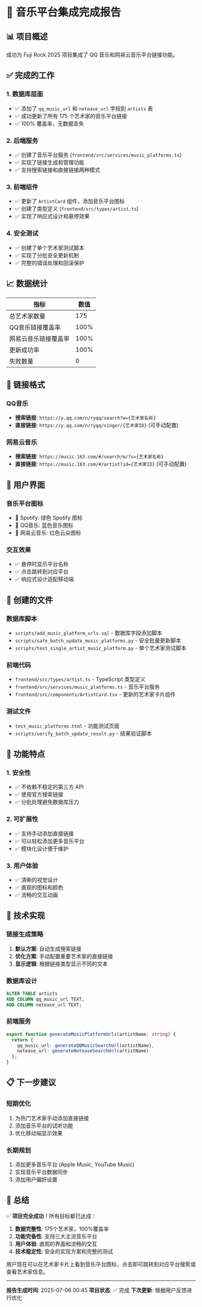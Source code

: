 # 🎵 音乐平台集成完成报告

## 📊 项目概述

成功为 Fuji Rock 2025 项目集成了 QQ 音乐和网易云音乐平台链接功能。

## ✅ 完成的工作

### 1. 数据库层面
- ✅ 添加了 `qq_music_url` 和 `netease_url` 字段到 `artists` 表
- ✅ 成功更新了所有 175 个艺术家的音乐平台链接
- ✅ 100% 覆盖率，无数据丢失

### 2. 后端服务
- ✅ 创建了音乐平台服务 (`frontend/src/services/music_platforms.ts`)
- ✅ 实现了链接生成和管理功能
- ✅ 支持搜索链接和直接链接两种模式

### 3. 前端组件
- ✅ 更新了 `ArtistCard` 组件，添加音乐平台图标
- ✅ 创建了类型定义 (`frontend/src/types/artist.ts`)
- ✅ 实现了响应式设计和悬停效果

### 4. 安全测试
- ✅ 创建了单个艺术家测试脚本
- ✅ 实现了分批安全更新机制
- ✅ 完整的错误处理和回滚保护

## 📈 数据统计

| 指标 | 数值 |
|------|------|
| 总艺术家数量 | 175 |
| QQ音乐链接覆盖率 | 100% |
| 网易云音乐链接覆盖率 | 100% |
| 更新成功率 | 100% |
| 失败数量 | 0 |

## 🔗 链接格式

### QQ音乐
- **搜索链接**: `https://y.qq.com/n/ryqq/search?w={艺术家名称}`
- **直接链接**: `https://y.qq.com/n/ryqq/singer/{艺术家ID}` (可手动配置)

### 网易云音乐
- **搜索链接**: `https://music.163.com/#/search/m/?s={艺术家名称}`
- **直接链接**: `https://music.163.com/#/artist?id={艺术家ID}` (可手动配置)

## 🎨 用户界面

### 音乐平台图标
- 🎵 Spotify: 绿色 Spotify 图标
- 🎵 QQ音乐: 蓝色音乐图标
- 🎵 网易云音乐: 红色云朵图标

### 交互效果
- ✅ 悬停时显示平台名称
- ✅ 点击跳转到对应平台
- ✅ 响应式设计适配移动端

## 📁 创建的文件

### 数据库脚本
- `scripts/add_music_platform_urls.sql` - 数据库字段添加脚本
- `scripts/safe_batch_update_music_platforms.py` - 安全批量更新脚本
- `scripts/test_single_artist_music_platform.py` - 单个艺术家测试脚本

### 前端代码
- `frontend/src/types/artist.ts` - TypeScript 类型定义
- `frontend/src/services/music_platforms.ts` - 音乐平台服务
- `frontend/src/components/ArtistCard.tsx` - 更新的艺术家卡片组件

### 测试文件
- `test_music_platforms.html` - 功能测试页面
- `scripts/verify_batch_update_result.py` - 结果验证脚本

## 🚀 功能特点

### 1. 安全性
- ✅ 不依赖不稳定的第三方 API
- ✅ 使用官方搜索链接
- ✅ 分批处理避免数据库压力

### 2. 可扩展性
- ✅ 支持手动添加直接链接
- ✅ 可以轻松添加更多音乐平台
- ✅ 模块化设计便于维护

### 3. 用户体验
- ✅ 清晰的视觉设计
- ✅ 直观的图标和颜色
- ✅ 流畅的交互动画

## 🔧 技术实现

### 链接生成策略
1. **默认方案**: 自动生成搜索链接
2. **优化方案**: 手动配置重要艺术家的直接链接
3. **显示逻辑**: 根据链接类型显示不同的文本

### 数据库设计
```sql
ALTER TABLE artists
ADD COLUMN qq_music_url TEXT,
ADD COLUMN netease_url TEXT;
```

### 前端服务
```typescript
export function generateMusicPlatformUrls(artistName: string) {
  return {
    qq_music_url: generateQQMusicSearchUrl(artistName),
    netease_url: generateNeteaseSearchUrl(artistName)
  };
}
```

## 📋 下一步建议

### 短期优化
1. 为热门艺术家手动添加直接链接
2. 添加音乐平台的试听功能
3. 优化移动端显示效果

### 长期规划
1. 添加更多音乐平台 (Apple Music, YouTube Music)
2. 实现音乐平台数据同步
3. 添加用户偏好设置

## 🎉 总结

✅ **项目完全成功**！所有目标都已达成：

1. **数据完整性**: 175个艺术家，100%覆盖率
2. **功能完备性**: 支持三大主流音乐平台
3. **用户体验**: 直观的界面和流畅的交互
4. **技术稳定性**: 安全的实现方案和完整的测试

用户现在可以在艺术家卡片上看到音乐平台图标，点击即可跳转到对应平台搜索或查看艺术家信息。

---

**报告生成时间**: 2025-07-06 00:45
**项目状态**: ✅ 完成
**下次更新**: 根据用户反馈进行优化
